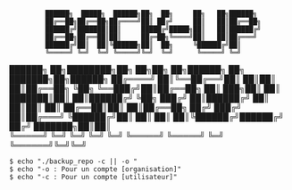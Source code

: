 

             ██████╗  █████╗  ██████╗██╗  ██╗     ██╗   ██╗██████╗            
             ██╔══██╗██╔══██╗██╔════╝██║ ██╔╝     ██║   ██║██╔══██╗           
             ██████╔╝███████║██║     █████╔╝█████╗██║   ██║██████╔╝           
             ██╔══██╗██╔══██║██║     ██╔═██╗╚════╝██║   ██║██╔═══╝            
             ██████╔╝██║  ██║╚██████╗██║  ██╗     ╚██████╔╝██║                
             ╚═════╝ ╚═╝  ╚═╝ ╚═════╝╚═╝  ╚═╝      ╚═════╝ ╚═╝                
 ██████╗ ██╗████████╗██╗  ██╗██╗   ██╗██████╗     ██╗      ███████╗██╗██████╗ 
██╔════╝ ██║╚══██╔══╝██║  ██║██║   ██║██╔══██╗    ╚██╗     ╚══███╔╝██║██╔══██╗
██║  ███╗██║   ██║   ███████║██║   ██║██████╔╝     ╚██╗      ███╔╝ ██║██████╔╝
██║   ██║██║   ██║   ██╔══██║██║   ██║██╔══██╗     ██╔╝     ███╔╝  ██║██╔═══╝ 
╚██████╔╝██║   ██║   ██║  ██║╚██████╔╝██████╔╝    ██╔╝     ███████╗██║██║     
 ╚═════╝ ╚═╝   ╚═╝   ╚═╝  ╚═╝ ╚═════╝ ╚═════╝     ╚═╝      ╚══════╝╚═╝╚═╝     
                                                                              

    $ echo "./backup_repo -c || -o "
    $ echo "-o : Pour un compte [organisation]"
    $ echo "-c : Pour un compte [utilisateur]"
